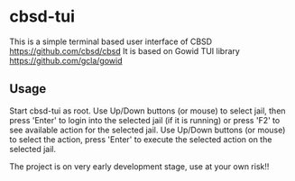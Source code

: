 # cbsd-tui
This is a simple terminal based user interface of CBSD https://github.com/cbsd/cbsd
It is based on Gowid TUI library https://github.com/gcla/gowid

## Usage
Start cbsd-tui as root.
Use Up/Down buttons (or mouse) to select jail, then press 'Enter' to login into the selected jail (if it is running) or press 'F2' to see available action for the selected jail.
Use Up/Down buttons (or mouse) to select the action, press 'Enter' to execute the selected action on the selected jail.

The project is on very early development stage, use at your own risk!!
